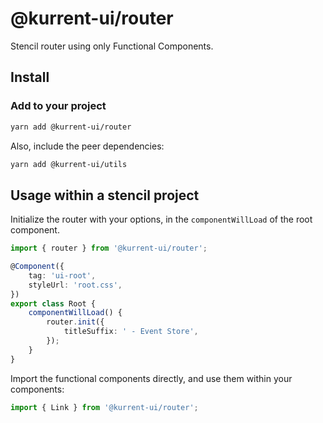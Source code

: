 # @kurrent-ui/router

Stencil router using only Functional Components.

## Install

### Add to your project

```sh
yarn add @kurrent-ui/router
```

Also, include the peer dependencies:

```sh
yarn add @kurrent-ui/utils
```

## Usage within a stencil project

Initialize the router with your options, in the `componentWillLoad` of the root component.

```ts
import { router } from '@kurrent-ui/router';

@Component({
    tag: 'ui-root',
    styleUrl: 'root.css',
})
export class Root {
    componentWillLoad() {
        router.init({
            titleSuffix: ' - Event Store',
        });
    }
}
```

Import the functional components directly, and use them within your components:

```ts
import { Link } from '@kurrent-ui/router';
```
